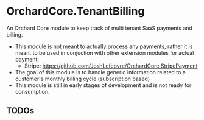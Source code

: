 # OrchardCore.TenantBilling
An Orchard Core module to keep track of multi tenant SaaS payments and billing.

- This module is not meant to actually process any payments, rather it is meant to be used in conjuction with other extension modules for actual payment:
    - Stripe: https://github.com/JoshLefebvre/OrchardCore.StripePayment   
- The goal of this module is to handle generic information related to a customer's monthly billing cycle (subscription based)
- This module is still in early stages of development and is not ready for consumption.

## TODOs
